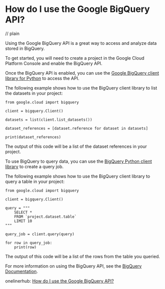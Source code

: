 # How do I use the Google BigQuery API?
// plain

Using the Google BigQuery API is a great way to access and analyze data stored in BigQuery.

To get started, you will need to create a project in the Google Cloud Platform Console and enable the BigQuery API.

Once the BigQuery API is enabled, you can use the [Google BigQuery client library for Python](https://cloud.google.com/bigquery/docs/reference/libraries) to access the API.

The following example shows how to use the BigQuery client library to list the datasets in your project:

```
from google.cloud import bigquery

client = bigquery.Client()

datasets = list(client.list_datasets())

dataset_references = [dataset.reference for dataset in datasets]

print(dataset_references)
```

The output of this code will be a list of the dataset references in your project.

To use BigQuery to query data, you can use the [BigQuery Python client library](https://cloud.google.com/bigquery/docs/reference/libraries) to create a query job.

The following example shows how to use the BigQuery client library to query a table in your project:

```
from google.cloud import bigquery

client = bigquery.Client()

query = """
    SELECT *
    FROM `project.dataset.table`
    LIMIT 10
"""

query_job = client.query(query)

for row in query_job:
    print(row)
```

The output of this code will be a list of the rows from the table you queried.

For more information on using the BigQuery API, see the [BigQuery Documentation](https://cloud.google.com/bigquery/docs/).

onelinerhub: [How do I use the Google BigQuery API?](https://onelinerhub.com/google-big-query/how-do-i-use-the-google-bigquery-api)